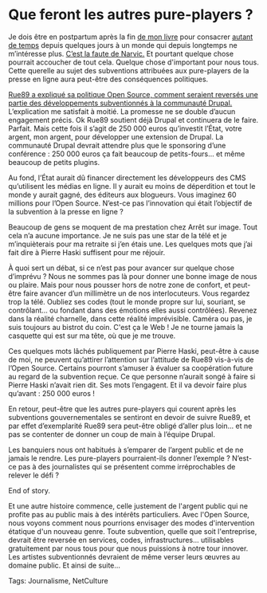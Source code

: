 # Que feront les autres pure-players ?

Je dois être en postpartum après la fin [de mon livre](/2010/01/04/lalternative-nomade-partie-1/) pour consacrer [autant de temps](/2010/01/07/scoop-rue89-soutiendra-lopensource/) depuis quelques jours à un monde qui depuis longtemps ne m’intéresse plus. [C’est la faute de Narvic.](http://novovision.fr/) Et pourtant quelque chose pourrait accoucher de tout cela. Quelque chose d'important pour nous tous. Cette querelle au sujet des subventions attribuées aux pure-players de la presse en ligne aura peut-être des conséquences politiques.

[Rue89 a expliqué sa politique Open Source, comment seraient reversés une partie des développements subventionnés à la communauté Drupal.](http://www.rue89.com/making-of/2010/01/07/la-nouvelle-plate-forme-de-rue89-profitera-a-la-communaute-du-libre-132785) L’explication me satisfait à moitié. La promesse ne se double d’aucun engagement précis. Ok Rue89 soutient déjà Drupal et continuera de le faire. Parfait. Mais cette fois il s’agit de 250 000 euros qu’investit l’État, votre argent, mon argent, pour développer une extension de Drupal. La communauté Drupal devrait attendre plus que le sponsoring d’une conférence : 250 000 euros ça fait beaucoup de petits-fours… et même beaucoup de petits plugins.

Au fond, l’État aurait dû financer directement les développeurs des CMS qu’utilisent les médias en ligne. Il y aurait eu moins de déperdition et tout le monde y aurait gagné, des éditeurs aux blogueurs. Vous imaginez 60 millions pour l’Open Source. N’est-ce pas l’innovation qui était l’objectif de la subvention à la presse en ligne ?

Beaucoup de gens se moquent de ma prestation chez Arrêt sur image. Tout cela n’a aucune importance. Je ne suis pas une star de la télé et je m’inquièterais pour ma retraite si j’en étais une. Les quelques mots que j’ai fait dire à Pierre Haski suffisent pour me réjouir.

À quoi sert un débat, si ce n’est pas pour avancer sur quelque chose d’imprévu ? Nous ne sommes pas là pour donner une bonne image de nous ou plaire. Mais pour nous pousser hors de notre zone de confort, et peut-être faire avancer d’un millimètre un de nos interlocuteurs. Vous regardez trop la télé. Oubliez ses codes (tout le monde propre sur lui, souriant, se contrôlant... ou fondant dans des émotions elles aussi contrôlées). Revenez dans la réalité charnelle, dans cette réalité imprévisible. Caméra ou pas, je suis toujours au bistrot du coin. C'est ça le Web ! Je ne tourne jamais la casquette qui est sur ma tête, où que je me trouve.

Ces quelques mots lâchés publiquement par Pierre Haski, peut-être à cause de moi, ne peuvent qu’attirer l’attention sur l’attitude de Rue89 vis-à-vis de l’Open Source. Certains pourront s’amuser à évaluer sa coopération future au regard de la subvention reçue. Ce que personne n’aurait songé à faire si Pierre Haski n’avait rien dit. Ses mots l’engagent. Et il va devoir faire plus qu’avant : 250 000 euros !

En retour, peut-être que les autres pure-players qui courent après les subventions gouvernementales se sentiront en devoir de suivre Rue89, et par effet d’exemplarité Rue89 sera peut-être obligé d’aller plus loin… et ne pas se contenter de donner un coup de main à l’équipe Drupal.

Les banquiers nous ont habitués à s’emparer de l’argent public et de ne jamais le rendre. Les pure-players pourraient-ils donner l’exemple ? N’est-ce pas à des journalistes qui se présentent comme irréprochables de relever le défi ?

End of story.

Et une autre histoire commence, celle justement de l'argent public qui ne profite pas au public mais à des intérêts particuliers. Avec l'Open Source, nous voyons comment nous pourrions envisager des modes d'intervention étatique d'un nouveau genre. Toute subvention, quelle que soit l'entreprise, devrait être reversée en services, codes, infrastructures... utilisables gratuitement par nous tous pour que nous puissions à notre tour innover. Les artistes subventionnés devraient de même verser leurs œuvres au domaine public. Et ainsi de suite...

Tags: Journalisme, NetCulture